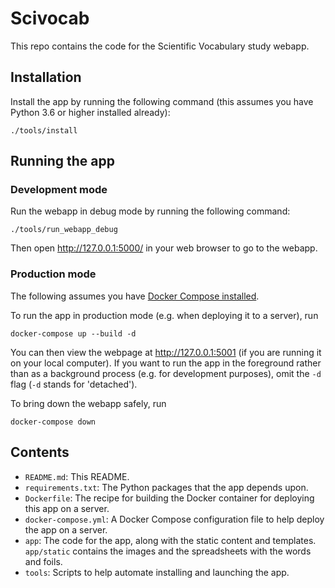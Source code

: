 Scivocab
========

This repo contains the code for the Scientific Vocabulary study webapp.

Installation
------------

Install the app by running the following command (this assumes you have Python
3.6 or higher installed already):

    ./tools/install

Running the app
---------------

### Development mode

Run the webapp in debug mode by running the following command:

    ./tools/run_webapp_debug

Then open http://127.0.0.1:5000/ in your web browser to go to the webapp.

### Production mode

The following assumes you have [Docker Compose
installed](https://docs.docker.com/compose/install/).

To run the app in production mode (e.g. when deploying it to a server), run

    docker-compose up --build -d

You can then view the webpage at http://127.0.0.1:5001 (if you are running it on your
local computer). If you want to run the app in the foreground rather than as a
background process (e.g. for development purposes), omit the `-d` flag (`-d`
stands for 'detached').

To bring down the webapp safely, run

    docker-compose down

Contents
--------

- `README.md`: This README.
- `requirements.txt`: The Python packages that the app depends upon.
- `Dockerfile`: The recipe for building the Docker container for deploying this
  app on a server.
- `docker-compose.yml`: A Docker Compose configuration file to help deploy the
  app on a server.
- `app`: The code for the app, along with the static content and templates.
  `app/static` contains the images and the spreadsheets with the words and
  foils.
- `tools`: Scripts to help automate installing and launching the app.
